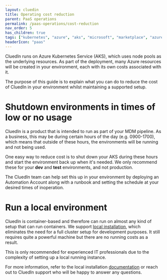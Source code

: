 ```yaml
---
layout: cluedin
title: Operating cost reduction
parent: PaaS operations
permalink: /paas-operations/cost-reduction
nav_order: 5
has_children: true
tags: ["kubernetes", "azure", "aks", "microsoft", "marketplace", "azure-marketplace", "cost", "reduction", "reducing"]
headerIcon: "paas"
---
```


CluedIn runs on Azure Kubernetes Service (AKS), which uses node pools as the underlying resources. As part of the deployment, many Azure resources will be created in your environment, each with its own costs associated with it.

The purpose of this guide is to explain what you can do to reduce the cost of CluedIn in your environment whilst maintaining a supported setup.

# Shutdown environments in times of low or no usage

CluedIn is a product that is intended to run as part of your MDM pipeline. As a business, this may be during certain hours of the day (e.g. 0900-1700), which means that outside of these hours, the environments will be running and not being used.

One easy way to reduce cost is to shut down your AKS during these hours and start the environment back up when it's needed. We only recommend these for your **dev** and **test** environments, and not production.

The CluedIn team can help set this up in your environment by deploying an Automation Account along with a runbook and setting the schedule at your desired times of inoperation.

# Run a local environment

CluedIn is container-based and therefore can run on almost any kind of setup that can run containers.
We support [local installation](/deployment/local), which eliminates the need for a full cluster setup for development purposes. It still requires quite a powerful machine but there are no running costs as a result.

This is only recommended for experienced IT professionals due to the complexity of setting up a local running instance.

For more information, refer to the local installation [documentation](/deployment/local) or reach out to CluedIn support who will be happy to answer any questions.
